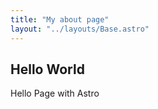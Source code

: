 ```yaml
---
title: "My about page"
layout: "../layouts/Base.astro"
---
```


## Hello World 

Hello Page with Astro